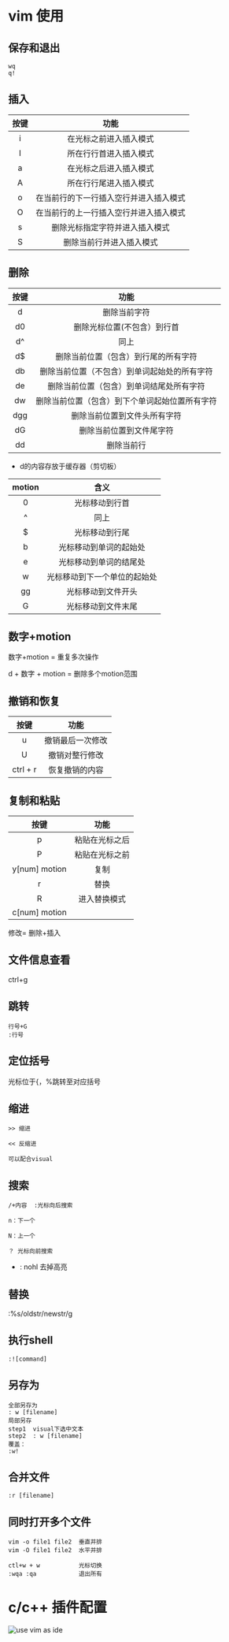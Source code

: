 # vim 使用
## 保存和退出
```
wq
q!
```
## 插入
|按键| 功能|
|:----:|:-----:|
|i|在光标之前进入插入模式|
|I|所在行行首进入插入模式|
|a|在光标之后进入插入模式|
|A|所在行行尾进入插入模式|
|o|在当前行的下一行插入空行并进入插入模式|
|O|在当前行的上一行插入空行并进入插入模式|
|s|删除光标指定字符并进入插入模式|
|S|删除当前行并进入插入模式|

## 删除
|按键| 功能|
|:----:|:-----:|
|d|删除当前字符|
|d0|删除光标位置(不包含）到行首|
|d^|同上|
|d$|删除当前位置（包含）到行尾的所有字符|
|db|删除当前位置（不包含）到单词起始处的所有字符|
|de|删除当前位置（包含）到单词结尾处所有字符|
|dw|删除当前位置（包含）到下个单词起始位置所有字符|
|dgg|删除当前位置到文件头所有字符|
|dG|删除当前位置到文件尾字符|
|dd|删除当前行|

* d的内容存放于缓存器（剪切板）

|motion|含义|
|:----:|:-----:|
|0|光标移动到行首|
|^|同上|
|$|光标移动到行尾|
|b|光标移动到单词的起始处|
|e|光标移动到单词的结尾处|
|w|光标移动到下一个单位的起始处|
|gg|光标移动到文件开头|
|G|光标移动到文件末尾|

## 数字+motion
数字+motion = 重复多次操作

d + 数字 + motion = 删除多个motion范围


## 撤销和恢复

|按键| 功能|
|:----:|:-----:|
|u| 撤销最后一次修改|
|U|撤销对整行修改|
|ctrl + r|恢复撤销的内容|

## 复制和粘贴

|按键| 功能|
|:----:|:-----:|
|p|粘贴在光标之后|
|P|粘贴在光标之前|
|y[num] motion |复制|
|r|替换|
|R|进入替换模式|
|c[num] motion|

修改= 删除+插入

## 文件信息查看

ctrl+g

## 跳转
```
行号+G
:行号
```

## 定位括号

光标位于{，%跳转至对应括号

## 缩进
```
>> 缩进

<< 反缩进

可以配合visual
```

## 搜索
```
/+内容  :光标向后搜索

n：下一个

N：上一个

？ 光标向前搜索
```

* : nohl 去掉高亮

## 替换

:%s/oldstr/newstr/g


## 执行shell
```
:![command]
```
## 另存为
```
全部另存为
: w [filename] 
局部另存
step1  visual下选中文本
step2  : w [filename]
覆盖：
:w!
```
## 合并文件
```
:r [filename]
```

## 同时打开多个文件
```
vim -o file1 file2  垂直并排
vim -O file1 file2  水平并排

ctl+w + w           光标切换
:wqa :qa            退出所有
```



# c/c++ 插件配置

![use vim as ide](https://github.com/yangyangwithgnu/use_vim_as_ide)






